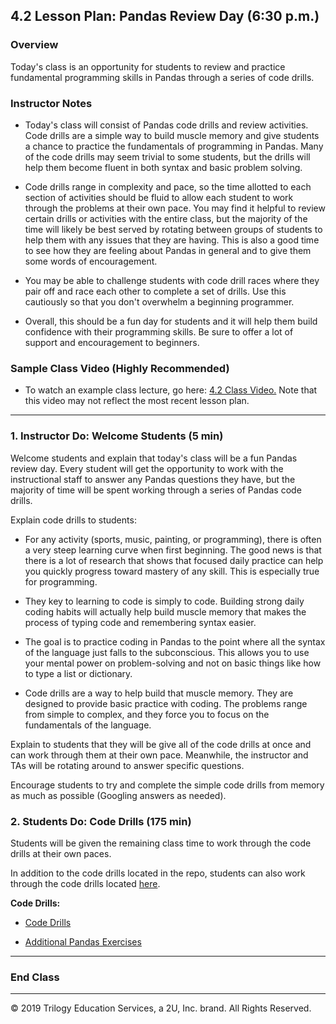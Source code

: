 ## 4.2 Lesson Plan: Pandas Review Day (6:30 p.m.)

### Overview

Today's class is an opportunity for students to review and practice fundamental programming skills in Pandas through a series of code drills.

### Instructor Notes

* Today's class will consist of Pandas code drills and review activities. Code drills are a simple way to build muscle memory and give students a chance to practice the fundamentals of programming in Pandas. Many of the code drills may seem trivial to some students, but the drills will help them become fluent in both syntax and basic problem solving.

* Code drills range in complexity and pace, so the time allotted to each section of activities should be fluid to allow each student to work through the problems at their own pace. You may find it helpful to review certain drills or activities with the entire class, but the majority of the time will likely be best served by rotating between groups of students to help them with any issues that they are having. This is also a good time to see how they are feeling about Pandas in general and to give them some words of encouragement.

* You may be able to challenge students with code drill races where they pair off and race each other to complete a set of drills. Use this cautiously so that you don't overwhelm a beginning programmer.

* Overall, this should be a fun day for students and it will help them build confidence with their programming skills. Be sure to offer a lot of support and encouragement to beginners.

### Sample Class Video (Highly Recommended)
* To watch an example class lecture, go here: [4.2 Class Video.](https://codingbootcamp.hosted.panopto.com/Panopto/Pages/Viewer.aspx?id=11bb2bf6-5fe1-44c4-9843-aaaa003fb3f4) Note that this video may not reflect the most recent lesson plan.

---

### 1. Instructor Do: Welcome Students (5 min)

Welcome students and explain that today's class will be a fun Pandas review day. Every student will get the opportunity to work with the instructional staff to answer any Pandas questions they have, but the majority of time will be spent working through a series of Pandas code drills.

Explain code drills to students:

* For any activity (sports, music, painting, or programming), there is often a very steep learning curve when first beginning. The good news is that there is a lot of research that shows that focused daily practice can help you quickly progress toward mastery of any skill. This is especially true for programming.

* They key to learning to code is simply to code. Building strong daily coding habits will actually help build muscle memory that makes the process of typing code and remembering syntax easier.

* The goal is to practice coding in Pandas to the point where all the syntax of the language just falls to the subconscious. This allows you to use your mental power on problem-solving and not on basic things like how to type a list or dictionary.

* Code drills are a way to help build that muscle memory. They are designed to provide basic practice with coding. The problems range from simple to complex, and they force you to focus on the fundamentals of the language.

Explain to students that they will be give all of the code drills at once and can work through them at their own pace. Meanwhile, the instructor and TAs will be rotating around to answer specific questions.

Encourage students to try and complete the simple code drills from memory as much as possible (Googling answers as needed).

### 2. Students Do: Code Drills (175 min)

Students will be given the remaining class time to work through the code drills at their own paces.

In addition to the code drills located in the repo, students can also work through the code drills located [here](https://github.com/guipsamora/pandas_exercises).

**Code Drills:**

* [Code Drills](Activities/)

* [Additional Pandas Exercises](https://github.com/guipsamora/pandas_exercises)

---

### End Class

---

© 2019 Trilogy Education Services, a 2U, Inc. brand. All Rights Reserved.
